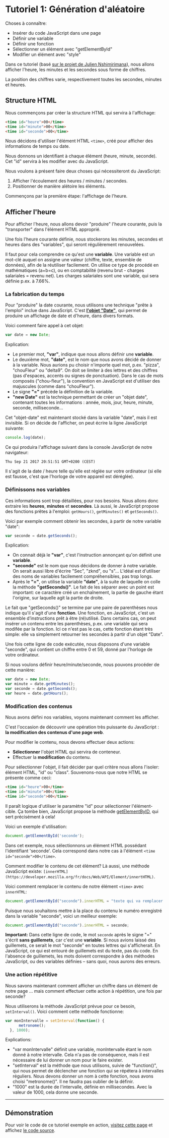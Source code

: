 # Tutoriel 1: Génération d'aléatoire

Choses à connaître:
- Insérer du code JavaScript dans une page
- Définir une variable
- Définir une fonction
- Sélectionner un élément avec "getElementById"
- Modifier un élément avec "style"

Dans ce tutoriel (basé [sur le projet de Julien Nshimirimana](https://github.com/eracom-gr461/jsclocks-juliusboy)), nous allons afficher l'heure, les minutes et les secondes sous forme de chiffres.

La position des chiffres varie, respectivement toutes les secondes, minutes et heures.

## Structure HTML

Nous commençons par créer la structure HTML qui servira à l'affichage:

```html
<time id="heure">00</time>
<time id="minute">00</time>
<time id="seconde">00</time>
```

Nous décidons d'utiliser l'élément HTML `<time>`, créé pour afficher des informations de temps ou date.

Nous donnons un identifiant à chaque élément (heure, minute, seconde). Cet "id" servira à les modifier avec du JavaScript.

Nous voulons à présent faire deux choses qui nécessiteront du JavaScript: 

1) Afficher l'écoulement des heures / minutes / secondes.
2) Positionner de manière alétoire les éléments.

Commençons par la première étape: l'affichage de l'heure.

## Afficher l'heure

Pour afficher l'heure, nous allons devoir "produire" l'heure courante, puis la "transporter" dans l'élément HTML approprié. 

Une fois l'heure courante définie, nous stockerons les minutes, secondes et heures dans des "variables", qui seront régulièrement renouvelées.

Il faut pour cela comprendre ce qu'est une **variable**. Une variable est un mot-clé auquel on assigne une valeur (chiffre, texte, ensemble de données), afin de la réutiliser facilement. On utilise ce type de procédé en mathématiques (a+b=c), ou en comptabilité (revenu brut - charges salariales = revenu net). Les charges salariales sont une variable, qui sera définie p.ex. à 7.66%.

### La fabrication du temps

Pour "produire" la date courante, nous utilisons une technique "prête à l'emploi" inclue dans JavaScript. C'est **[l'objet "Date"](https://www.w3schools.com/jsref/jsref_obj_date.asp)**, qui permet de produire un affichage de date et d'heure, dans divers formats.

Voici comment faire appel à cet objet:

```javascript
var date = new Date;
```

Explication:
- Le premier mot, **"var"**, indique que nous allons définir une **variable**. 
- Le deuxième mot, **"date"**, est le nom que nous avons décidé de donner à la variable. Nous aurions pu choisir n'importe quel mot, p.ex. "pizza", "chouFleur" ou "delta9". On doit se limiter à des lettres et des chiffres (pas d'espaces, accents ou signes de ponctuation). Dans le cas de mots composés ("chou-fleur"), la convention en JavaScript est d'utiliser des majuscules (comme dans "chouFleur").
- Le signe **"="** précède la définition de la variable.
- **"new Date"** est la technique permettant de créer un "objet date", contenant toutes les informations : année, mois, jour, heure, minute, seconde, milliseconde...

Cet "objet-date" est maintenant stocké dans la variable "date", mais il est invisible. Si on décide de l'afficher, on peut écrire la ligne JavaScript suivante:

```javascript
console.log(date);
```

Ce qui produira l'affichage suivant dans la console JavaScript de notre navigateur: 

```
Thu Sep 21 2017 20:51:51 GMT+0200 (CEST)
```

Il s'agit de la date / heure telle qu'elle est réglée sur votre ordinateur (si elle est fausse, c'est que l'horloge de votre appareil est déréglée).

### Définissons nos variables

Ces informations sont trop détaillées, pour nos besoins. Nous allons donc extraire les **heures**, **minutes** et **secondes**. Là aussi, le JavaScript propose des fonctions prêtes à l'emploi: `getHours()`, `getMinutes()` et `getSeconds()`.

Voici par exemple comment obtenir les secondes, à partir de notre variable "date":

```javascript
var seconde = date.getSeconds();
``` 

Explication:
- On connait déjà le **"var"**, c'est l'instruction annonçant qu'on définit une **variable**.
- **"seconde"** est le nom que nous décidons de donner à notre variable. On serait aussi libre d'écrire "Sec", "zknd", ou "s"... L'idéal est d'utiliser des noms de variables facilement compréhensibles, pas trop longs.
- Après le **"="**, on utilise la variable **"date"**, à la suite de laquelle on colle la méthode **"getSeconds()"**. Le fait de les séparer avec un point est important: ce caractère créé un enchaînement, la partie de gauche étant l'origine, sur laquelle agit la partie de droite.

Le fait que "getSeconds()" se termine par une paire de parenthèses nous indique qu'il s'agit d'une **fonction**.  Une fonction, en JavaScript, c'est un ensemble d’instructions prêt à être (ré)utilisé. Dans certains cas, on peut insérer un contenu entre les parenthèses, p.ex. une variable qui sera modifée par la fonction. Ici ce n'est pas le cas, cette fonction étant très simple: elle va simplement retourner les secondes à partir d'un objet "Date". 

Une fois cette ligne de code exécutée, nous disposons d'une variable "seconde", qui contient un chiffre entre 0 et 59, donné par l'horloge de votre ordinateur.

Si nous voulons définir heure/minute/seconde, nous pouvons procéder de cette manière:

```javascript
var date = new Date;
var minute = date.getMinutes();
var seconde = date.getSeconds();
var heure = date.getHours();
```

### Modification des contenus

Nous avons défini nos variables, voyons maintenant comment les afficher. 

C'est l'occasion de découvrir une opération très puissante du JavaScript : **la modification des contenus d'une page web**.

Pour modifier le contenu, nous devons effectuer deux actions: 

- **Sélectionner** l'objet HTML qui servira de conteneur.
- Effectuer la **modification** du contenu.

Pour sélectionner l'objet, il fait décider par quel critère nous allons l'isoler: élément HTML, "id" ou "class". Souvenons-nous que notre HTML se présente comme ceci: 

```html
<time id="heure">00</time>
<time id="minute">00</time>
<time id="seconde">00</time>
```

Il paraît logique d'utiliser le paramètre "id" pour sélectionner l'élément-cible. Ça tombe bien, JavaScript propose la méthode [getElementByID](https://developer.mozilla.org/fr/docs/Web/API/Document/getElementById), qui sert précisément à cela!

Voici un exemple d'utilisation: 

```javascript
document.getElementById('seconde');
```

Dans cet exemple, nous sélectionnons un élément HTML possédant l'identifiant 'seconde'. Cela correspond dans notre cas à l'élément `<time id="seconde">00</time>`.

Comment modifier le contenu de cet élément? Là aussi, une méthode JavaScript existe: `[innerHTML](https://developer.mozilla.org/fr/docs/Web/API/Element/innertHTML)`.

Voici comment remplacer le contenu de notre élément `<time>` avec `innerHTML`:

```javascript
document.getElementById("seconde").innerHTML = "texte qui va remplacer le contenu";
```

Puisque nous souhaitons mettre à la place du contenu le numéro enregistré dans la variable "seconde", voici un meilleur exemple:

```javascript
document.getElementById("seconde").innerHTML = seconde;
```

**Important:** Dans cette ligne de code, le mot `seconde` après le signe "=" s'écrit **sans guillemets**, car c'est une **variable**. Si nous avions laissé des guillemets, ce serait le mot "seconde" en toutes lettres qui s'afficherait. En JavaScript, ce qui est entouré de guillemets est du texte, pas du code. En l'absence de guillemets, les mots doivent correspondre à des méthodes JavaScript, ou des variables définies – sans quoi, nous aurons des erreurs.

### Une action répétitive

Nous savons maintenant comment afficher un chiffre dans un élément de notre page ... mais comment effectuer cette action à répétition, une fois par seconde?

Nous utiliserons la méthode JavaScript prévue pour ce besoin, `setInterval()`. Voici comment cette méthode fonctionne:

```javascript
var monIntervalle = setInterval(function() {
	  metronome();
  }, 1000); 
```

Explications:
- "var monIntervalle" définit une variable, monIntervalle étant le nom donné à notre intervalle. Cela n'a pas de conséquence, mais il est nécessaire de lui donner un nom pour le faire exister.
-  "setInterval" est la méthode que nous utilisons, suivie de "function()", qui nous permet de déclencher une fonction qui se répétera à intervalles réguliers. Nous devons donner un nom à cette fonction, nous avons choisi "metronome()". Il ne faudra pas oublier de la définir.
- "1000" est la durée de l'intervalle, définie en millisecondes. Avec la valeur de 1000, cela donne une seconde. 

---

## Démonstration

Pour voir le code de ce tutoriel exemple en action, [visitez cette page](tutoriel-1-code) et affichez [le code source](https://github.com/eracom-gr461/tutoriels-js/blob/master/tutoriel-1-code/index.html).